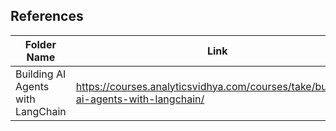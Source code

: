 ## References

| Folder Name                       | Link                                                                                |
| --------------------------------- | ----------------------------------------------------------------------------------- |
| Building AI Agents with LangChain | https://courses.analyticsvidhya.com/courses/take/building-ai-agents-with-langchain/ |
